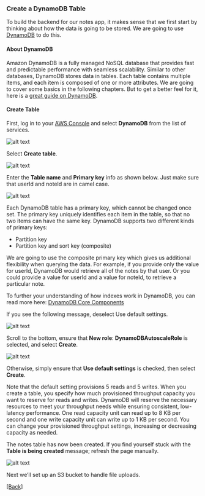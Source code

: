 ### **Create a DynamoDB Table**
To build the backend for our notes app, it makes sense that we first start by thinking about how the data is going to be stored. We are going to use [DynamoDB](https://aws.amazon.com/dynamodb/) to do this.

#### **About DynamoDB**
Amazon DynamoDB is a fully managed NoSQL database that provides fast and predictable performance with seamless scalability. Similar to other databases, DynamoDB stores data in tables. Each table contains multiple items, and each item is composed of one or more attributes. We are going to cover some basics in the following chapters. But to get a better feel for it, here is a [great guide on DynamoDB](https://www.dynamodbguide.com/).

#### **Create Table**
First, log in to your [AWS Console](https://console.aws.amazon.com/) and select **DynamoDB** from the list of services.

![alt text](https://d33wubrfki0l68.cloudfront.net/d671288f5fbc3cf9d1956ead460e5ad3136c0d6e/5f794/assets/dynamodb/select-dynamodb-service.png)

Select **Create table**.

![alt text](https://d33wubrfki0l68.cloudfront.net/326f021b4c253afa04dd18248785812fbb5d0891/544ba/assets/dynamodb/create-dynamodb-table.png)

Enter the **Table name** and **Primary key** info as shown below. Just make sure that userId and noteId are in camel case.

![alt text](https://d33wubrfki0l68.cloudfront.net/452153843b7152c4404e34a8f3a9727db190b8f4/02f0d/assets/dynamodb/set-table-primary-key.png)

Each DynamoDB table has a primary key, which cannot be changed once set. The primary key uniquely identifies each item in the table, so that no two items can have the same key. DynamoDB supports two different kinds of primary keys:

* Partition key  
* Partition key and sort key (composite)

We are going to use the composite primary key which gives us additional flexibility when querying the data. For example, if you provide only the value for userId, DynamoDB would retrieve all of the notes by that user. Or you could provide a value for userId and a value for noteId, to retrieve a particular note.

To further your understanding of how indexes work in DynamoDB, you can read more here: [DynamoDB Core Components](http://docs.aws.amazon.com/amazondynamodb/latest/developerguide/HowItWorks.CoreComponents.html)

If you see the following message, deselect Use default settings.

![alt text](https://d33wubrfki0l68.cloudfront.net/ebfb370d77fe680538ad1dcd60d5acb2962498be/8e96a/assets/dynamodb/auto-scaling-iam-role-warning.png)

Scroll to the bottom, ensure that **New role**: **DynamoDBAutoscaleRole** is selected, and select **Create**.

![alt text](https://d33wubrfki0l68.cloudfront.net/1f917301bb2e68f727670ae86863de3ee0160cb6/0c4bf/assets/dynamodb/set-table-provisioned-capacity.png)

Otherwise, simply ensure that **Use default settings** is checked, then select **Create**.

Note that the default setting provisions 5 reads and 5 writes. When you create a table, you specify how much provisioned throughput capacity you want to reserve for reads and writes. DynamoDB will reserve the necessary resources to meet your throughput needs while ensuring consistent, low-latency performance. One read capacity unit can read up to 8 KB per second and one write capacity unit can write up to 1 KB per second. You can change your provisioned throughput settings, increasing or decreasing capacity as needed.

The notes table has now been created. If you find yourself stuck with the **Table is being created** message; refresh the page manually.

![alt text](https://d33wubrfki0l68.cloudfront.net/a1f194da9157dd7a01461dedd271736807d6d29b/a57ae/assets/dynamodb/dynamodb-table-created.png)

Next we’ll set up an S3 bucket to handle file uploads.

[[Back]](https://github.com/eksant/serverless-react-aws)
